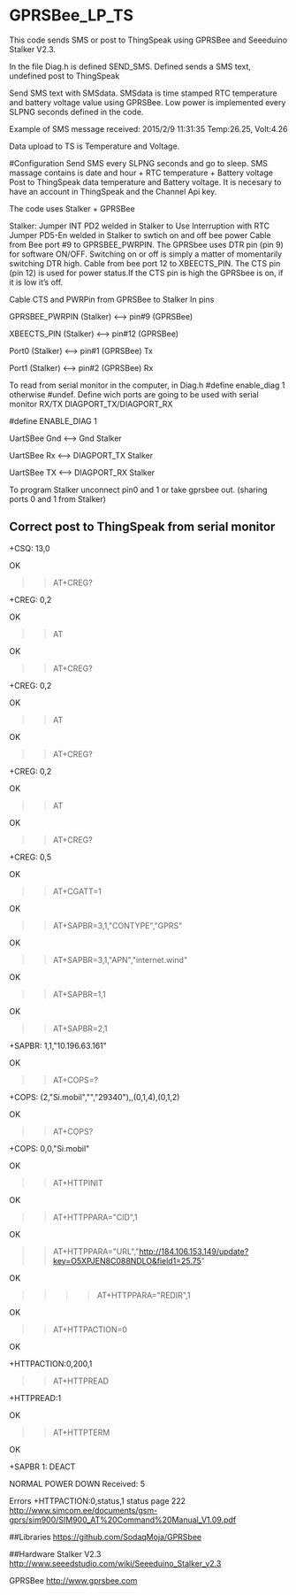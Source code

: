 # GPRSBee_LP_TS

This code sends SMS or post to ThingSpeak using GPRSBee and Seeeduino Stalker V2.3.

In the file Diag.h is defined SEND_SMS. Defined sends a SMS text, undefined post to ThingSpeak

Send SMS text with SMSdata. SMSdata is time stamped RTC temperature and battery voltage value using GPRSBee. Low power is implemented every SLPNG seconds defined in the code.

Example of SMS message received: 2015/2/9 11:31:35 Temp:26.25, Volt:4.26

Data upload to TS is Temperature and Voltage.

#Configuration
Send SMS every SLPNG seconds and go to sleep. SMS massage contains is date and hour + RTC temperature + Battery voltage
Post to ThingSpeak data temperature and Battery voltage. It is necesary to have an account in ThingSpeak and the Channel Api key.
  

The code uses Stalker + GPRSBee
  
  Stalker:
    Jumper INT PD2 welded in Stalker to Use Interruption with RTC
    Jumper PD5-En welded in Stalker to swtich on and off bee power
    Cable from Bee port #9 to GPRSBEE_PWRPIN. The GPRSbee uses DTR pin (pin 9)  for software ON/OFF. Switching on or off is simply a matter of momentarily switching DTR high.
   Cable from bee port 12 to XBEECTS_PIN. The CTS pin (pin 12) is used for power status.If the CTS pin is high the GPRSbee is on, if it is low it’s off.
   
   Cable CTS and PWRPin from GPRSBee to Stalker In pins
  
  GPRSBEE_PWRPIN (Stalker) <--> pin#9 (GPRSBee)
  
  XBEECTS_PIN    (Stalker) <--> pin#12 (GPRSBee)
  
  Port0 (Stalker) <--> pin#1 (GPRSBee) Tx
  
  Port1 (Stalker) <--> pin#2 (GPRSBee) Rx
    
  
  
  To read from serial monitor in the computer, in Diag.h #define enable_diag 1 otherwise #undef. Define wich ports are going to be used with serial monitor RX/TX DIAGPORT_TX/DIAGPORT_RX
  
  #define ENABLE_DIAG     1
  
  UartSBee Gnd <--> Gnd Stalker
  
  UartSBee Rx <--> DIAGPORT_TX Stalker
  
  UartSBee TX <--> DIAGPORT_RX Stalker
  
  To program Stalker unconnect pin0 and 1 or take gprsbee out. (sharing ports 0 and 1 from Stalker)
  

## Correct post to ThingSpeak from serial monitor
+CSQ: 13,0

OK
>> AT+CREG?

+CREG: 0,2

OK
>> AT

OK
>> AT+CREG?

+CREG: 0,2

OK
>> AT

OK
>> AT+CREG?

+CREG: 0,2

OK
>> AT

OK
>> AT+CREG?

+CREG: 0,5

OK
>> AT+CGATT=1

OK
>> AT+SAPBR=3,1,"CONTYPE","GPRS"

OK
>> AT+SAPBR=3,1,"APN","internet.wind"

OK
>> AT+SAPBR=1,1

OK
>> AT+SAPBR=2,1

+SAPBR: 1,1,"10.196.63.161"

OK
>> AT+COPS=?

+COPS: (2,"Si.mobil","","29340"),,(0,1,4),(0,1,2)

OK
>> AT+COPS?

+COPS: 0,0,"Si.mobil"

OK
>> AT+HTTPINIT

OK
>> AT+HTTPPARA="CID",1

OK
>> AT+HTTPPARA="URL","http://184.106.153.149/update?key=O5XPJEN8C088NDLO&field1=25.75"

OK
>> >> AT+HTTPPARA="REDIR",1

OK
>> AT+HTTPACTION=0

OK

+HTTPACTION:0,200,1
>> AT+HTTPREAD

+HTTPREAD:1

OK
>> AT+HTTPTERM

OK

+SAPBR 1: DEACT

NORMAL POWER DOWN
Received: 5

Errors
+HTTPACTION:0,status,1
status page 222
http://www.simcom.ee/documents/gsm-gprs/sim900/SIM900_AT%20Command%20Manual_V1.09.pdf

##Libraries
https://github.com/SodaqMoja/GPRSbee

##Hardware
Stalker V2.3 http://www.seeedstudio.com/wiki/Seeeduino_Stalker_v2.3

GPRSBee http://www.gprsbee.com
